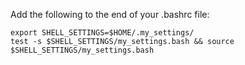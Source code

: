 Add the following to the end of your .bashrc file:

	export SHELL_SETTINGS=$HOME/.my_settings/
	test -s $SHELL_SETTINGS/my_settings.bash && source $SHELL_SETTINGS/my_settings.bash

